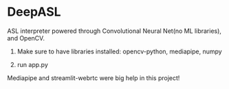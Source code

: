 # DeepASL

ASL interpreter powered through Convolutional Neural Net(no ML libraries), and OpenCV.

1. Make sure to have libraries installed:
  opencv-python, mediapipe, numpy
  
2. run app.py

Mediapipe and streamlit-webrtc were big help in this project!
